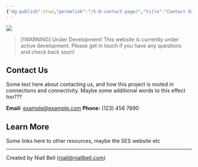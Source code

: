 ```yaml
---
{"dg-publish":true,"permalink":"/5-0-contact-page/","title":"Contact Us","contentClasses":"cards cards-cols-3 cards-cover cards-cover-no-border cards-title-hide-icons","noteIcon":null,"created":"2025-02-20T14:51:32.369-08:00","updated":"2025-02-20T15:21:48.684-08:00"}
---
```


![](https://i.imgur.com/VjpxXvV.jpeg)

> [!WARNING] Under Development!
> This website is currently under active development. Please get in touch if you have any questions and check back soon!

## Contact Us

Some text here about contacting us, and how this project is rooted in connections and connectivity. Maybe some additional words to this effect too???

**Email:** example@example.com
**Phone:** (123) 456 7890

## Learn More

Some links here to other resources, maybe the SES website etc

---
Created by Niall Bell (niall@niallbell.com)

